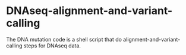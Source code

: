 # DNAseq-alignment-and-variant-calling
The DNA mutation code is a shell script that do alignment-and-variant-calling steps for DNAseq data.
